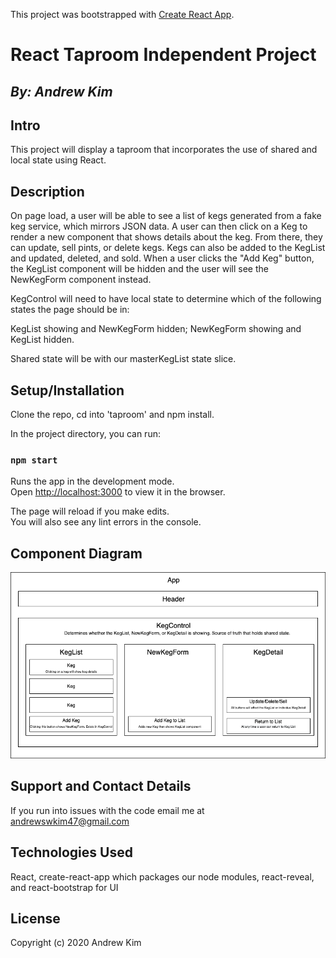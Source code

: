This project was bootstrapped with [Create React App](https://github.com/facebook/create-react-app).
# React Taproom Independent Project

## _By: Andrew Kim_

## Intro

This project will display a taproom that incorporates the use of shared and local state using React. 

## Description

On page load, a user will be able to see a list of kegs generated from a fake keg service, which mirrors JSON data. A user can then click on a Keg to render a new component that shows details about the keg. From there, they can update, sell pints, or delete kegs. Kegs can also be added to the KegList and updated, deleted, and sold. When a user clicks the "Add Keg" button, the KegList component will be hidden and the user will see the NewKegForm component instead.

 KegControl will need to have local state to determine which of the following states the page should be in:
 
 KegList showing and NewKegForm hidden;
 NewKegForm showing and KegList hidden.
 
 Shared state will be with our masterKegList state slice. 

## Setup/Installation

Clone the repo, cd into 'taproom' and npm install. 

In the project directory, you can run:

### `npm start`

Runs the app in the development mode.<br />
Open [http://localhost:3000](http://localhost:3000) to view it in the browser.

The page will reload if you make edits.<br />
You will also see any lint errors in the console.

## Component Diagram

![](images/TapRoomDiagram.png)

## Support and Contact Details

If you run into issues with the code email me at andrewswkim47@gmail.com

## Technologies Used

React, create-react-app which packages our node modules, react-reveal, and react-bootstrap for UI

## License

Copyright (c) 2020 Andrew Kim



